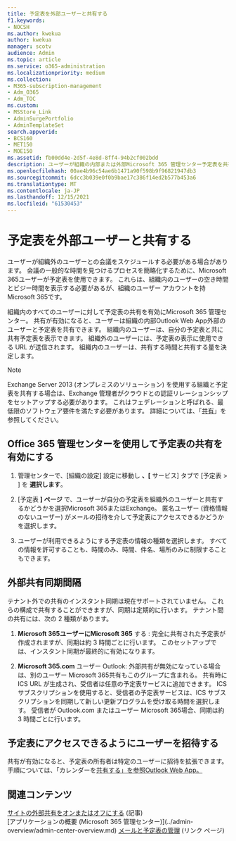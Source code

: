 ```yaml
---
title: 予定表を外部ユーザーと共有する
f1.keywords:
- NOCSH
ms.author: kwekua
author: kwekua
manager: scotv
audience: Admin
ms.topic: article
ms.service: o365-administration
ms.localizationpriority: medium
ms.collection:
- M365-subscription-management
- Adm_O365
- Adm_TOC
ms.custom:
- MSStore_Link
- AdminSurgePortfolio
- AdminTemplateSet
search.appverid:
- BCS160
- MET150
- MOE150
ms.assetid: fb00dd4e-2d5f-4e8d-8ff4-94b2cf002bdd
description: ユーザーが組織の内部または外部Microsoft 365 管理センター予定表を共有できるよう、予定表の共有を有効にします。
ms.openlocfilehash: 00ae4b96c54ae6b1471a90f598b9f96821947db3
ms.sourcegitcommit: 6dcc3b039e0f0b9bae17c386f14ed2b577b453a6
ms.translationtype: MT
ms.contentlocale: ja-JP
ms.lasthandoff: 12/15/2021
ms.locfileid: "61530453"
---
```

# <a name="share-calendars-with-external-users"></a>予定表を外部ユーザーと共有する

ユーザーが組織外のユーザーとの会議をスケジュールする必要がある場合があります。 会議の一般的な時間を見つけるプロセスを簡略化するために、Microsoft 365ユーザーが予定表を使用できます。 これらは、組織内のユーザーの空き時間とビジー時間を表示する必要があるが、組織のユーザー アカウントを持Microsoft 365です。

組織内のすべてのユーザーに対して予定表の共有を有効にMicrosoft 365 管理センター。 共有が有効になると、ユーザーは組織の内部Outlook Web App外部のユーザーと予定表を共有できます。 組織内のユーザーは、自分の予定表と共に共有予定表を表示できます。 組織外のユーザーには、予定表の表示に使用できる URL が送信されます。 組織内のユーザーは、共有する時間と共有する量を決定します。

> [!NOTE]
> Exchange Server 2013 (オンプレミスのソリューション) を使用する組織と予定表を共有する場合は、Exchange 管理者がクラウドとの認証リレーションシップをセットアップする必要があります。 これはフェデレーションと呼ばれる、最低限のソフトウェア要件を満たす必要があります。 詳細については、「[共有](/exchange/sharing-exchange-2013-help)」を参照してください。
  
## <a name="enable-calendar-sharing-using-the-microsoft-365-admin-center"></a>Office 365 管理センターを使用して予定表の共有を有効にする

1. 管理センターで、[組織の設定] 設定に移動し **、[** サービス] タブで [予定表 \> ] を **選択します**。 <a href="https://go.microsoft.com/fwlink/p/?linkid=2053743" target="_blank"></a>
  
3. [予定表 **] ページ** で、ユーザーが自分の予定表を組織外のユーザーと共有するかどうかを選択Microsoft 365またはExchange。 匿名ユーザー (資格情報のないユーザー) がメールの招待を介して予定表にアクセスできるかどうかを選択します。

4. ユーザーが利用できるようにする予定表の情報の種類を選択します。 すべての情報を許可することも、時間のみ、時間、件名、場所のみに制限することもできます。

## <a name="external-sharing-sync-interval"></a>外部共有同期間隔

テナント外での共有のインスタント同期は現在サポートされていません。 これらの構成で共有することができますが、同期は定期的に行います。 テナント間の共有には、次の 2 種類があります。

1. **Microsoft 365ユーザーにMicrosoft 365** する : 完全に共有された予定表が作成されますが、同期は約 3 時間ごとに行います。 このセットアップでは、インスタント同期が最終的に有効になります。

2. **Microsoft 365.com** ユーザー Outlook: 外部共有が無効になっている場合は、別のユーザー Microsoft 365共有もこのグループに含まれる。 共有時に ICS URL が生成され、受信者は任意の予定表サービスに追加できます。 ICS サブスクリプションを使用すると、受信者の予定表サービスは、ICS サブスクリプションを同期して新しい更新プログラムを受け取る時間を選択します。 受信者が Outlook.com またはユーザー Microsoft 365場合、同期は約 3 時間ごとに行います。

## <a name="invite-people-to-access-calendars"></a>予定表にアクセスできるようにユーザーを招待する

共有が有効になると、予定表の所有者は特定のユーザーに招待を拡張できます。 手順については、「カレンダーを[共有する」を参照Outlook Web App。](https://support.microsoft.com/office/7ecef8ae-139c-40d9-bae2-a23977ee58d5)

## <a name="related-content"></a>関連コンテンツ

[サイトの外部共有をオンまたはオフにする](/sharepoint/change-external-sharing-site) (記事)\
[アプリケーションの概要 (Microsoft 365 管理センター)\](../admin-overview/admin-center-overview.md)
[メールと予定表の管理](/admin) (リンク ページ)

